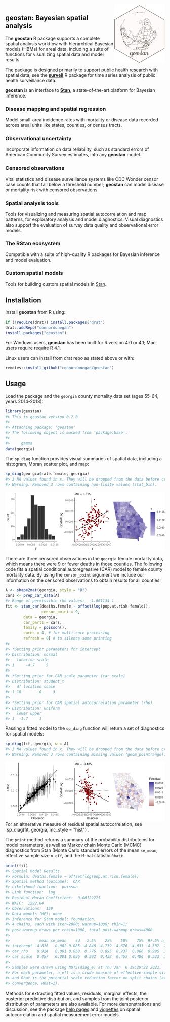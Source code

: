 
<!-- README.md is generated from README.Rmd. Please edit that file -->

<img src="man/figures/logo.png" align="right" width="160" />

## geostan: Bayesian spatial analysis

The **geostan** R package supports a complete spatial analysis workflow
with hierarchical Bayesian models (HBMs) for areal data, including a
suite of functions for visualizing spatial data and model results.

The package is designed primarily to support public health research with
spatial data; see the
[**surveil**](https://connordonegan.github.io/surveil/) R package for
time series analysis of public health surveillance data.

**geostan** is an interface to [**Stan**](https://mc-stan.org), a
state-of-the-art platform for Bayesian inference.

### Disease mapping and spatial regression

Model small-area incidence rates with mortality or disease data recorded
across areal units like states, counties, or census tracts.

### Observational uncertainty

Incorporate information on data reliability, such as standard errors of
American Community Survey estimates, into any **geostan** model.

### Censored observations

Vital statistics and disease surveillance systems like CDC Wonder censor
case counts that fall below a threshold number; **geostan** can model
disease or mortality risk with censored observations.

### Spatial analysis tools

Tools for visualizing and measuring spatial autocorrelation and map
patterns, for exploratory analysis and model diagnostics. Visual
diagnostics also support the evaluation of survey data quality and
observational error models.

### The RStan ecosystem

Compatible with a suite of high-quality R packages for Bayesian
inference and model evaluation.

### Custom spatial models

Tools for building custom spatial models in
[Stan](https://mc-stan.org/).

## Installation

Install **geostan** from R using:

``` r
if (!require(drat)) install.packages("drat")
drat::addRepo("connordonegan")
install.packages("geostan")
```

For Windows users, **geostan** has been built for R version 4.0 or 4.1;
Mac users require require R 4.1.

Linux users can install from drat repo as stated above or with:

``` r
remotes::install_github("connordonegan/geostan")
```

## Usage

Load the package and the `georgia` county mortality data set (ages
55-64, years 2014-2018):

``` r
library(geostan)
#> This is geostan version 0.2.0
#> 
#> Attaching package: 'geostan'
#> The following object is masked from 'package:base':
#> 
#>     gamma
data(georgia)
```

The `sp_diag` function provides visual summaries of spatial data,
including a histogram, Moran scatter plot, and map:

``` r
sp_diag(georgia$rate.female, georgia)
#> 3 NA values found in x. They will be dropped from the data before creating the Moran plot. If matrix w was row-standardized, it no longer is. To address this, you can use a binary connectivity matrix, using style = 'B' in shape2mat.
#> Warning: Removed 3 rows containing non-finite values (stat_bin).
```

<img src="man/figures/README-unnamed-chunk-3-1.png" style="display: block; margin: auto;" />

There are three censored observations in the `georgia` female mortality
data, which means there were 9 or fewer deaths in those counties. The
following code fits a spatial conditional autoregressive (CAR) model to
female county mortality data. By using the `censor_point` argument we
include our information on the censored observations to obtain results
for all counties:

``` r
A <- shape2mat(georgia, style = "B")
cars <- prep_car_data(A)
#> Range of permissible rho values:  -1.661134 1
fit <- stan_car(deaths.female ~ offset(log(pop.at.risk.female)),
                censor_point = 9,
        data = georgia,
        car_parts = cars,
        family = poisson(),
        cores = 4, # for multi-core processing
        refresh = 0) # to silence some printing
#> 
#> *Setting prior parameters for intercept
#> Distribution: normal
#>   location scale
#> 1     -4.7     5
#> 
#> *Setting prior for CAR scale parameter (car_scale)
#> Distribution: student_t
#>   df location scale
#> 1 10        0     3
#> 
#> *Setting prior for CAR spatial autocorrelation parameter (rho)
#> Distribution: uniform
#>   lower upper
#> 1  -1.7     1
```

Passing a fitted model to the `sp_diag` function will return a set of
diagnostics for spatial models:

``` r
sp_diag(fit, georgia, w = A)
#> 3 NA values found in x. They will be dropped from the data before creating the Moran plot. If matrix w was row-standardized, it no longer is. To address this, you can use a binary connectivity matrix, using style = 'B' in shape2mat.
#> Warning: Removed 3 rows containing missing values (geom_pointrange).
```

<img src="man/figures/README-unnamed-chunk-5-1.png" style="display: block; margin: auto;" />
For an altnerative measure of residual spatial autocorrelation, see
`sp_diag(fit, georgia, mc_style = "hist")`.

The `print` method returns a summary of the probability distributoins
for model parameters, as well as Markov chain Monte Carlo (MCMC)
diagnostics from Stan (Monte Carlo standard errors of the mean
`se_mean`, effective sample size `n_eff`, and the R-hat statistic
`Rhat`):

``` r
print(fit)
#> Spatial Model Results 
#> Formula: deaths.female ~ offset(log(pop.at.risk.female))
#> Spatial method (outcome):  CAR 
#> Likelihood function:  poisson 
#> Link function:  log 
#> Residual Moran Coefficient:  0.00122275 
#> WAIC:  1292.04 
#> Observations:  159 
#> Data models (ME): none
#> Inference for Stan model: foundation.
#> 4 chains, each with iter=2000; warmup=1000; thin=1; 
#> post-warmup draws per chain=1000, total post-warmup draws=4000.
#> 
#>             mean se_mean    sd   2.5%    25%    50%    75%  97.5% n_eff  Rhat
#> intercept -4.676   0.002 0.085 -4.846 -4.719 -4.676 -4.633 -4.502  2286 1.001
#> car_rho    0.924   0.001 0.058  0.776  0.895  0.937  0.966  0.995  3307 1.000
#> car_scale  0.457   0.001 0.036  0.392  0.432  0.455  0.480  0.533  3893 1.000
#> 
#> Samples were drawn using NUTS(diag_e) at Thu Jan  6 19:29:22 2022.
#> For each parameter, n_eff is a crude measure of effective sample size,
#> and Rhat is the potential scale reduction factor on split chains (at 
#> convergence, Rhat=1).
```

Methods for extracting fitted values, residuals, marginal effects, the
posterior predictive distribution, and samples from the joint posterior
distribution of parameters are also available. For more demonstrations
and discussion, see the package [help
pages](https://connordonegan.github.io/geostan/reference/index.html) and
[vignettes](https://connordonegan.github.io/geostan/articles/index.html)
on spatial autocorrelation and spatial measurement error models.
